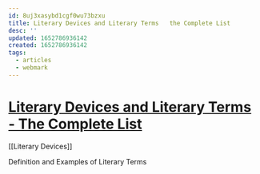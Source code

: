 ```yaml
---
id: 8uj3xasybd1cgf0wu73bzxu
title: Literary Devices and Literary Terms   the Complete List
desc: ''
updated: 1652786936142
created: 1652786936142
tags:
  - articles
  - webmark
---
```


# [Literary Devices and Literary Terms - The Complete List](https://literarydevices.net/)

[[Literary Devices]]

Definition and Examples of Literary Terms
